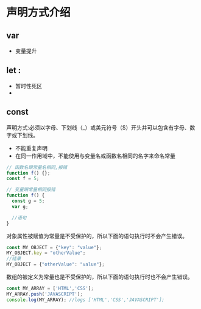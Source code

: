 # 声明方式介绍

## var

* 变量提升



## let :

* 暂时性死区
* 

## const

声明方式:必须以字母、下划线（_）或美元符号（$）开头并可以包含有字母、数字或下划线。

* 不能重复声明
* 在同一作用域中，不能使用与变量名或函数名相同的名字来命名常量

```js
// 函数名跟常量名相同,报错
function f() {};
const f = 5;

// 变量跟常量相同报错
function f() {
  const g = 5;
  var g;

  //语句
}
```

对象属性被赋值为常量是不受保护的，所以下面的语句执行时不会产生错误。

```js
const MY_OBJECT = {"key": "value"};
MY_OBJECT.key = "otherValue";
//结果
MY_OBJECT = {"otherValue": "value"};
```

数组的被定义为常量也是不受保护的，所以下面的语句执行时也不会产生错误。

```js
const MY_ARRAY = ['HTML','CSS'];
MY_ARRAY.push('JAVASCRIPT');
console.log(MY_ARRAY); //logs ['HTML','CSS','JAVASCRIPT'];

```

